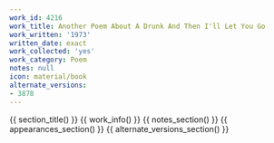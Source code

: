 ```yaml
---
work_id: 4216
work_title: Another Poem About A Drunk And Then I'll Let You Go
work_written: '1973'
written_date: exact
work_collected: 'yes'
work_category: Poem
notes: null
icon: material/book
alternate_versions:
- 3878
---
```


{{ section_title() }}
{{ work_info() }}
{{ notes_section() }}
{{ appearances_section() }}
{{ alternate_versions_section() }}